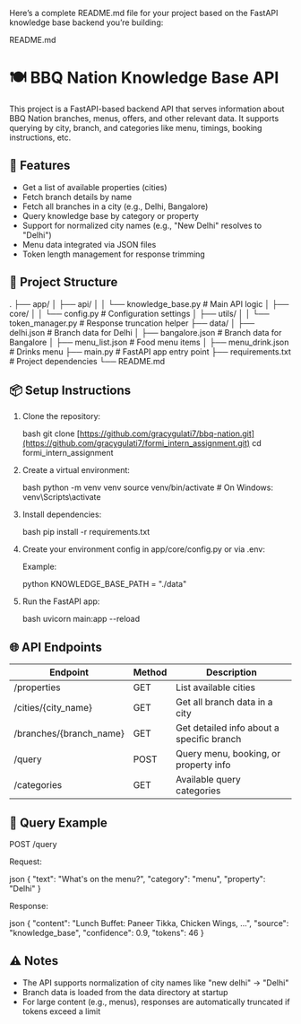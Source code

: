 Here’s a complete README.md file for your project based on the FastAPI knowledge base backend you’re building:

README.md

# 🍽️ BBQ Nation Knowledge Base API

This project is a FastAPI-based backend API that serves information about BBQ Nation branches, menus, offers, and other relevant data. It supports querying by city, branch, and categories like menu, timings, booking instructions, etc.

## 🚀 Features

* Get a list of available properties (cities)
* Fetch branch details by name
* Fetch all branches in a city (e.g., Delhi, Bangalore)
* Query knowledge base by category or property
* Support for normalized city names (e.g., "New Delhi" resolves to "Delhi")
* Menu data integrated via JSON files
* Token length management for response trimming

## 📁 Project Structure

.
├── app/
│   ├── api/
│   │   └── knowledge\_base.py        # Main API logic
│   ├── core/
│   │   └── config.py                # Configuration settings
│   ├── utils/
│   │   └── token\_manager.py         # Response truncation helper
├── data/
│   ├── delhi.json                   # Branch data for Delhi
│   ├── bangalore.json               # Branch data for Bangalore
│   ├── menu\_list.json              # Food menu items
│   ├── menu\_drink.json             # Drinks menu
├── main.py                          # FastAPI app entry point
├── requirements.txt                 # Project dependencies
└── README.md

## 📦 Setup Instructions

1. Clone the repository:

   bash
   git clone [https://github.com/gracygulati7/bbq-nation.git](https://github.com/gracygulati7/formi_intern_assignment.git)
   cd formi_intern_assignment

2. Create a virtual environment:

   bash
   python -m venv venv
   source venv/bin/activate  # On Windows: venv\Scripts\activate

3. Install dependencies:

   bash
   pip install -r requirements.txt

4. Create your environment config in app/core/config.py or via .env:

   Example:

   python
   KNOWLEDGE\_BASE\_PATH = "./data"

5. Run the FastAPI app:

   bash
   uvicorn main\:app --reload

## 🌐 API Endpoints

| Endpoint                 | Method | Description                               |
| ------------------------ | ------ | ----------------------------------------- |
| /properties              | GET    | List available cities                     |
| /cities/{city\_name}     | GET    | Get all branch data in a city             |
| /branches/{branch\_name} | GET    | Get detailed info about a specific branch |
| /query                   | POST   | Query menu, booking, or property info     |
| /categories              | GET    | Available query categories                |

## 🧠 Query Example

POST /query

Request:

json
{
"text": "What's on the menu?",
"category": "menu",
"property": "Delhi"
}

Response:

json
{
"content": "Lunch Buffet: Paneer Tikka, Chicken Wings, ...",
"source": "knowledge\_base",
"confidence": 0.9,
"tokens": 46
}

## ⚠️ Notes

* The API supports normalization of city names like "new delhi" → "Delhi"
* Branch data is loaded from the data directory at startup
* For large content (e.g., menus), responses are automatically truncated if tokens exceed a limit

